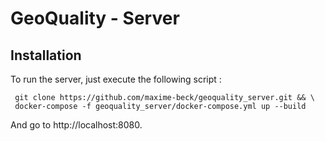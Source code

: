 # GeoQuality - Server
## Installation
To run the server, just execute the following script :

     git clone https://github.com/maxime-beck/geoquality_server.git && \
     docker-compose -f geoquality_server/docker-compose.yml up --build

And go to http://localhost:8080.
